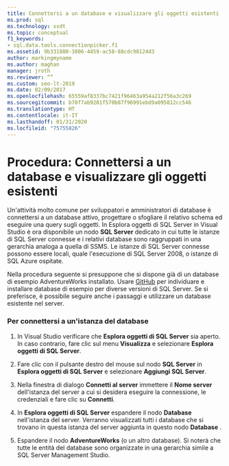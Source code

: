 ```yaml
---
title: Connettersi a un database e visualizzare gli oggetti esistenti
ms.prod: sql
ms.technology: ssdt
ms.topic: conceptual
f1_keywords:
- sql.data.tools.connectionpicker.f1
ms.assetid: 9b331800-3806-4459-ac58-88cdc98124d3
author: markingmyname
ms.author: maghan
manager: jroth
ms.reviewer: “”
ms.custom: seo-lt-2019
ms.date: 02/09/2017
ms.openlocfilehash: 65559af8337bc7421f96463a954a212f56a3c269
ms.sourcegitcommit: b78f7ab9281f570b87f96991ebd9a095812cc546
ms.translationtype: HT
ms.contentlocale: it-IT
ms.lasthandoff: 01/31/2020
ms.locfileid: "75755826"
---
```

# <a name="how-to-connect-to-a-database-and-browse-existing-objects"></a>Procedura: Connettersi a un database e visualizzare gli oggetti esistenti

Un'attività molto comune per sviluppatori e amministratori di database è connettersi a un database attivo, progettare o sfogliare il relativo schema ed eseguire una query sugli oggetti. In Esplora oggetti di SQL Server in Visual Studio è ora disponibile un nodo **SQL Server** dedicato in cui tutte le istanze di SQL Server connesse e i relativi database sono raggruppati in una gerarchia analoga a quella di SSMS. Le istanze di SQL Server connesse possono essere locali, quale l'esecuzione di SQL Server 2008, o istanze di SQL Azure ospitate.  
  
Nella procedura seguente si presuppone che si dispone già di un database di esempio AdventureWorks installato. Usare [GitHub](https://github.com/Microsoft/sql-server-samples/releases/tag/adventureworks) per individuare e installare database di esempio per diverse versioni di SQL Server. Se si preferisce, è possibile seguire anche i passaggi e utilizzare un database esistente nel server.  
  
### <a name="to-connect-to-a-database-instance"></a>Per connettersi a un'istanza del database  
  
1.  In Visual Studio verificare che **Esplora oggetti di SQL Server** sia aperto. In caso contrario, fare clic sul menu **Visualizza** e selezionare **Esplora oggetti di SQL Server**.  
  
2.  Fare clic con il pulsante destro del mouse sul nodo **SQL Server** in **Esplora oggetti di SQL Server** e selezionare **Aggiungi SQL Server**.  
  
3.  Nella finestra di dialogo **Connetti al server** immettere il **Nome server** dell'istanza del server a cui si desidera eseguire la connessione, le credenziali e fare clic su **Connetti**.  
  
4.  In **Esplora oggetti di SQL Server** espandere il nodo **Database** nell'istanza del server. Verranno visualizzati tutti i database che si trovano in questa istanza del server aggiunta in questo nodo **Database** .  
  
5.  Espandere il nodo **AdventureWorks** (o un altro database). Si noterà che tutte le entità del database sono organizzate in una gerarchia simile a SQL Server Management Studio.  
  
